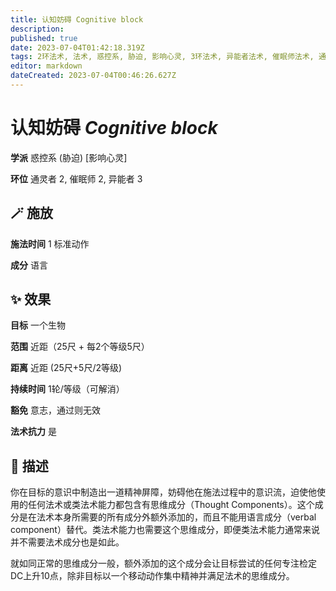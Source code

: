 ```yaml
---
title: 认知妨碍 Cognitive block
description: 
published: true
date: 2023-07-04T01:42:18.319Z
tags: 2环法术, 法术, 惑控系, 胁迫, 影响心灵, 3环法术, 异能者法术, 催眠师法术, 通灵者法术
editor: markdown
dateCreated: 2023-07-04T00:46:26.627Z
---
```


# **认知妨碍** *Cognitive block*

**学派** 惑控系 (胁迫) \[影响心灵\] 

**环位** 通灵者 2, 催眠师 2, 异能者 3

## 🪄 施放

**施法时间** 1 标准动作

**成分** 语言

## ✨ 效果 

**目标** 一个生物 

**范围** 近距（25尺 + 每2个等级5尺）

**距离** 近距 (25尺+5尺/2等级)  

**持续时间** 1轮/等级（可解消） 

**豁免** 意志，通过则无效

**法术抗力** 是

## 📖 描述

你在目标的意识中制造出一道精神屏障，妨碍他在施法过程中的意识流，迫使他使用的任何法术或类法术能力都包含有思维成分（Thought Components）。这个成分是在法术本身所需要的所有成分外额外添加的，而且不能用语言成分（verbal component）替代。类法术能力也需要这个思维成分，即便类法术能力通常来说并不需要法术成分也是如此。

就如同正常的思维成分一般，额外添加的这个成分会让目标尝试的任何专注检定DC上升10点，除非目标以一个移动动作集中精神并满足法术的思维成分。
    